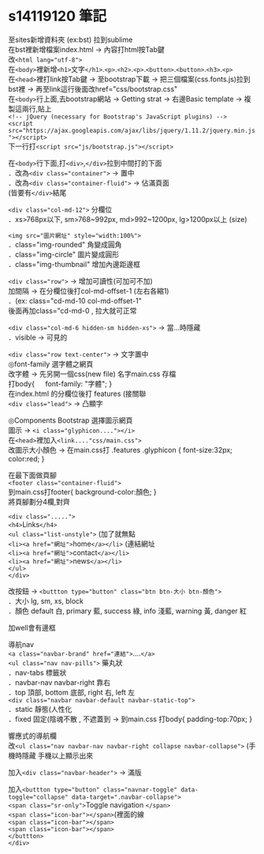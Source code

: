 # s14119120 筆記

至sites新增資料夾 (ex:bst) 拉到sublime      
在bst裡新增檔案index.html → 內容打html按Tab鍵      
改`<html lang="utf-8">`      
在`<body>`裡新增`<h1>`文字`</h1>`.`<p>`.`<h2>`.`<p>`.`<button>`.`<button>`.`<h3>`.`<p>`      
在`<head>`裡打link按Tab鍵 → 至bootstrap下載 → 把三個檔案(css.fonts.js)拉到bst裡 → 再至link這行後面改href="css/bootstrap.css"      
在`<body>`行上面,去bootstrap網站 → Getting strat → 右邊Basic template → 複製這兩行,貼上      
`<!-- jQuery (necessary for Bootstrap's JavaScript plugins) -->`      
`<script src="https://ajax.googleapis.com/ajax/libs/jquery/1.11.2/jquery.min.js"></script>`      
下一行打`<script src="js/bootstrap.js"></script>`      

在`<body>`行下面,打`<div>`,`</div>`拉到中間打的下面        
．改為`<div class="container">` → 置中      
．改為`<div class="container-fluid">` → 佔滿頁面      
(皆要有`</div>`結尾      

`<div class="col-md-12">` 分欄位    
．xs>768px以下, sm>768~992px, md>992~1200px, lg>1200px以上 (size)      

`<img src="圖片網址" style="width:100%">`      
．class="img-rounded" 角變成圓角      
．class="img-circle" 圖片變成圓形      
．class="img-thumbnail" 增加內邊距邊框      

`<div class="row">` → 增加可讀性(可加可不加)      
加間隔 → 在分欄位後打col-md-offset-1 (左右各縮1)      
．(ex: class="cd-md-10 col-md-offset-1"      
後面再加class="cd-md-0 , 拉大就可正常      

`<div class="col-md-6 hidden-sm hidden-xs">` → 當...時隱藏      
．visible → 可見的      

`<div class="row text-center">` → 文字置中      
◎font-family 選字體之網頁      
改字體 → 先另開一個css(new file) 名字main.css 存檔      
打body{ 　 font-family: "字體"; }      
在index.html 的分欄位後打 features (接關聯      
`<div class="lead">` → 凸顯字      

◎Components Bootstrap 選擇圖示網頁      
圖示 → `<i class="glyphicon...."></i>`      
在`<head>`裡加入`<link...."css/main.css">`      
改圖示大小顏色 → 在main.css打 .features .glyphicon { font-size:32px; color:red; }      

在最下面做頁腳      
`<footer class="container-fluid">`      
到main.css打footer{ background-color:顏色; }      
將頁腳劃分4欄,對齊      

`<div class=".....">`      
`<h4>`Links`</h4>`    
`<ul class="list-unstyle">` (加了就無點      
`<li><a href="網址">`home`</a></li>` (連結網址      
`<li><a href="網址">`contact`</a></li>`       
`<li><a href="網址">`news`</a></li>`       
`</ul>`      
`</div>`      

改按鈕 → `<buttton type="button" class="btn btn-大小 btn-顏色">`      
．大小 lg, sm, xs, block      
．顏色 default 白, primary 藍, success 綠, info 淺藍, warning 黃, danger 紅      

加well會有邊框      

導航nav      
`<a class="navbar-brand" href="連結">`....`</a>`      
`<ul class="nav nav-pills">` 藥丸狀      
．nav-tabs 標籤狀      
．navbar-nav navbar-right 靠右      
．top 頂部, bottom 底部, right 右, left 左      
`<div class="navbar navbar-default navbar-static-top">`      
．static 靜態(人性化      
．fixed 固定(陰魂不散 , 不遮蓋到 → 到main.css 打body{ padding-top:70px; }      

響應式的導航欄      
改`<ul class="nav navbar-nav navbar-right collapse navbar-collapse">` (手機時隱藏 手機以上顯示出來      

加入`<div class="navbar-header">` → 滿版      

加入`<buttton type="button" class="navnar-toggle" data-toggle="collapse" data-target=".navbar-collapse">`      
`<span class="sr-only">`Toggle navigation `</span>`      
`<span class="icon-bar"></span>`(裡面的線      
`<span class="icon-bar"></span>`      
`<span class="icon-bar"></span>`      
`</buttton>`      
`</div>`

